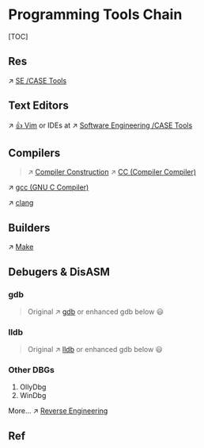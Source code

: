 # Programming Tools Chain

[TOC]



## Res
↗ [SE /CASE Tools](../../../Software%20Engineering/CASE%20Tools/CASE%20Tools.md)



## Text Editors
↗ [👍 Vim](Text%20Editors/Vim/👍%20Vim.md)
or IDEs at ↗ [Software Engineering /CASE Tools](../../../Software%20Engineering/CASE%20Tools/CASE%20Tools.md)



## Compilers
> ↗ [Compiler Construction](../🚮%20Compiler%20Construction/Compiler%20Construction.md)
> ↗ [CC (Compiler Compiler)](CC%20(Compiler%20Compiler)/CC%20(Compiler%20Compiler).md)


↗ [gcc (GNU C Compiler)](🐐%20GCC%20(The%20GNU%20Compiler%20Collection)/gcc%20(GNU%20C%20Compiler)/gcc%20(GNU%20C%20Compiler).md)

↗ [clang](🦅%20LLVM/clang.md)
 


## Builders
↗ [Make](Project%20Builder%20&%20Manager/General%20Builders/Make.md)



## Debugers & DisASM
### gdb
> Original ↗ [gdb](🐐%20GCC%20(The%20GNU%20Compiler%20Collection)/gdb/gdb.md) or enhanced gdb below 😃


### lldb
> Original ↗ [lldb](🦅%20LLVM/lldb/lldb.md) or enhanced gdb below 😃


### Other DBGs
1. OllyDbg
2. WinDbg


More...
↗ [Reverse Engineering](../../../CyberSecurity/🥇%20Best%20Practice/🦍%20Reverse%20Engineering/Reverse%20Engineering.md)



## Ref

